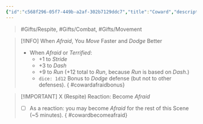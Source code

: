 ```yaml
---
{"id":"c568f296-05f7-449b-a2af-302b7129ddc7","title":"Coward","description":"You are a coward.","publish":true,"date_created":"Saturday, March 30th 2024, 10:10:46 pm","date_modified":"Wednesday, April 10th 2024, 8:47:45 pm","cssclasses":["mado-heading"],"path":"Tabletop/Campaigns/And A Thousand Years More/Inventory/Gifts/Coward.md","permalink":"/tabletop/campaigns/and-a-thousand-years-more/inventory/gifts/coward/","PassFrontmatter":true}
---
```



> #Gifts/Respite, #Gifts/Combat, #Gifts/Movement

> [!INFO] When *Afraid*, You *Move* Faster and *Dodge* Better
> - When *Afraid* or *Terrified*:
> 	- +1 to *Stride*
> 	- +3 to *Dash*
> 	- +9 to *Run* (+12 total to *Run*, because *Run* is based on *Dash*.)
> 	- `dice: 1d12` Bonus to *Dodge* defense (but not to other defenses).
{ #cowardafraidbonus}


> [!IMPORTANT] X (Respite) Reaction: Become *Afraid*
> - [ ] As a reaction: you may become *Afraid* for the rest of this Scene (~5 minutes).
{ #cowardbecomeafraid}

